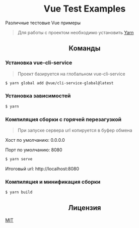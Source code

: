 <h1 align="center">Vue Test Examples</h1>

Различные тестовые Vue примеры

> Для работы с проектом необходимо установить <a title="Официальный сайт" href="https://yarnpkg.com/" hreflang="en">Yarn</a>

<h2 align="center">Команды</h2>

### Установка vue-cli-service

> Проект базируется на глобальном vue-cli-service

```bash
$ yarn global add @vue/cli-service-global@latest
```

### Установка зависимостей

```bash
$ yarn
```

### Компиляция сборки с горячей перезагузкой

> При запуске сервера url копируется в буфер обмена

<p>Хост по умолчанию: 0.0.0.0</p>
<p>Порт по умолчанию: 8080</p>

```bash
$ yarn serve
```

Итоговый url: http://localhost:8080

### Компиляция и минификация сборки

```bash
$ yarn build
```

<h2 align="center">Лицензия</h2>

<a title="Лицензия" href="/LICENSE" hreflang="en">MIT</a>

